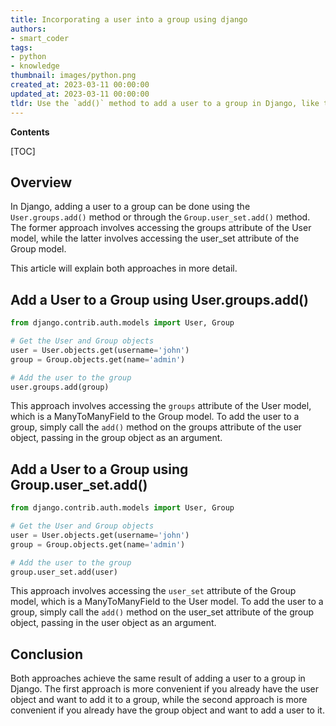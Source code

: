 ```yaml
---
title: Incorporating a user into a group using django
authors:
- smart_coder
tags:
- python
- knowledge
thumbnail: images/python.png
created_at: 2023-03-11 00:00:00
updated_at: 2023-03-11 00:00:00
tldr: Use the `add()` method to add a user to a group in Django, like this `group.user\_set.add(user)`.
---
```


**Contents**

[TOC]

## Overview

In Django, adding a user to a group can be done using the `User.groups.add()` method or through the `Group.user_set.add()` method. The former approach involves accessing the groups attribute of the User model, while the latter involves accessing the user_set attribute of the Group model. 

This article will explain both approaches in more detail.

## Add a User to a Group using User.groups.add()

```python
from django.contrib.auth.models import User, Group

# Get the User and Group objects
user = User.objects.get(username='john')
group = Group.objects.get(name='admin')

# Add the user to the group
user.groups.add(group)
```

This approach involves accessing the `groups` attribute of the User model, which is a ManyToManyField to the Group model. To add the user to a group, simply call the `add()` method on the groups attribute of the user object, passing in the group object as an argument.

## Add a User to a Group using Group.user_set.add()

```python
from django.contrib.auth.models import User, Group

# Get the User and Group objects
user = User.objects.get(username='john')
group = Group.objects.get(name='admin')

# Add the user to the group
group.user_set.add(user)
```

This approach involves accessing the `user_set` attribute of the Group model, which is a ManyToManyField to the User model. To add the user to a group, simply call the `add()` method on the user_set attribute of the group object, passing in the user object as an argument.

## Conclusion

Both approaches achieve the same result of adding a user to a group in Django. The first approach is more convenient if you already have the user object and want to add it to a group, while the second approach is more convenient if you already have the group object and want to add a user to it.
